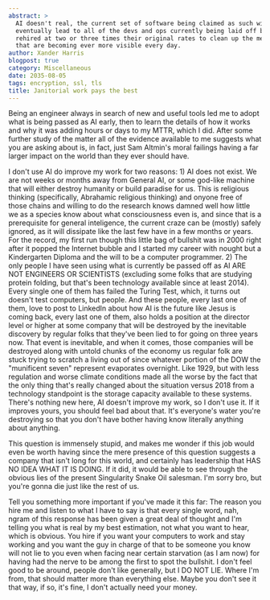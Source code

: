 ```yaml
---
abstract: >
  AI doesn't real, the current set of software being claimed as such will
  eventually lead to all of the devs and ops currently being laid off being
  rehired at two or three times their original rates to clean up the messes
  that are becoming ever more visible every day.
author: Xander Harris
blogpost: true
category: Miscellaneous
date: 2035-08-05
tags: encryption, ssl, tls
title: Janitorial work pays the best 
---
```

Being an engineer always in search of new and useful tools led me to adopt what is being passed as AI early, then to learn the details of how it works and why it was adding hours or days to my MTTR, which I did. After some further study of the matter all of the evidence available to me suggests what you are asking about is, in fact, just Sam Altmin's moral failings having a far larger impact on the world than they ever should have.

I don't use AI do improve my work for two reasons: 1) AI does not exist. We are not weeks or months away from General AI, or some god-like machine that will either destroy humanity or build paradise for us. This is religious thinking (specifically, Abrahamic religious thinking) and onyone free of those chains and willing to do the research knows damned well how little we as a species know about what consciousness even is, and since that is a prerequisite for general inteligence, the current craze can be (mostly) safely ignored, as it will dissipate like the last few have in a few months or years. For the record, my first run though this little bag of bullshit was in 2000 right after it popped the Internet bubble and I started my career with nought but a Kindergarten Diploma and the will to be a computer programmer. 2) The only people I have seen using what is currently be passed off as AI ARE NOT ENGINEERS OR SCIENTISTS (excluding some folks that are studying protein folding, but that's been technology available since at least 2014). Every single one of them has failed the Turing Test, which, it turns out doesn't test computers, but people. And these people, every last one of them, love to post to LinkedIn about how AI is the future like Jesus is coming back, every last one of them, also holds a position at the director level or higher at some company that will be destroyed by the inevitable discovery by regular folks that they've been lied to for going on three years now. That event is inevitable, and when it comes, those companies will be destroyed along with untold chunks of the economy us regular folk are stuck trying to scratch a living out of since whatever portion of the DOW the "munificent seven" represent evaporates overnight. Like 1929, but with less regulation and worse climate conditions made all the worse by the fact that the only thing that's really changed about the situation versus 2018 from a technology standpoint is the storage capacity available to these systems. There's nothing new here, AI doesn't improve my work, so I don't use it. If it improves yours, you should feel bad about that. It's everyone's water you're destroying so that you don't have bother having know literally anything about anything.

This question is immensely stupid, and makes me wonder if this job would even be worth having since the mere presence of this question suggests a company that isn't long for this world, and certainly has leadership that HAS NO IDEA WHAT IT IS DOING. If it did, it would be able to see through the obvious lies of the present Singularity Snake Oil salesman. I'm sorry bro, but you're gonna die just like the rest of us.

Tell you something more important if you've made it this far: The reason you hire me and listen to what I have to say is that every single word, nah, ngram of this response has been given a great deal of thought and I'm telling you what is real by my best estimation, not what you want to hear, which is obvious. You hire if you want your computers to work and stay working and you want the guy in charge of that to be someone you know will not lie to you even when facing near certain starvation (as I am now) for having had the nerve to be among the first to spot the bullshit. I don't feel good to be around, people don't like generally, but I DO NOT LIE. Where I'm from, that should matter more than everything else. Maybe you don't see it that way, if so, it's fine, I don't actually need your money.

